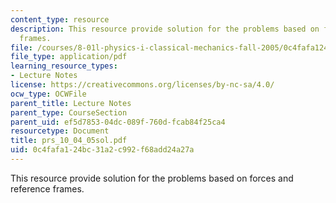 ```yaml
---
content_type: resource
description: This resource provide solution for the problems based on forces and reference
  frames.
file: /courses/8-01l-physics-i-classical-mechanics-fall-2005/0c4fafa124bc31a2c992f68add24a27a_prs_10_04_05sol.pdf
file_type: application/pdf
learning_resource_types:
- Lecture Notes
license: https://creativecommons.org/licenses/by-nc-sa/4.0/
ocw_type: OCWFile
parent_title: Lecture Notes
parent_type: CourseSection
parent_uid: ef5d7853-04dc-089f-760d-fcab84f25ca4
resourcetype: Document
title: prs_10_04_05sol.pdf
uid: 0c4fafa1-24bc-31a2-c992-f68add24a27a
---
```

This resource provide solution for the problems based on forces and reference frames.